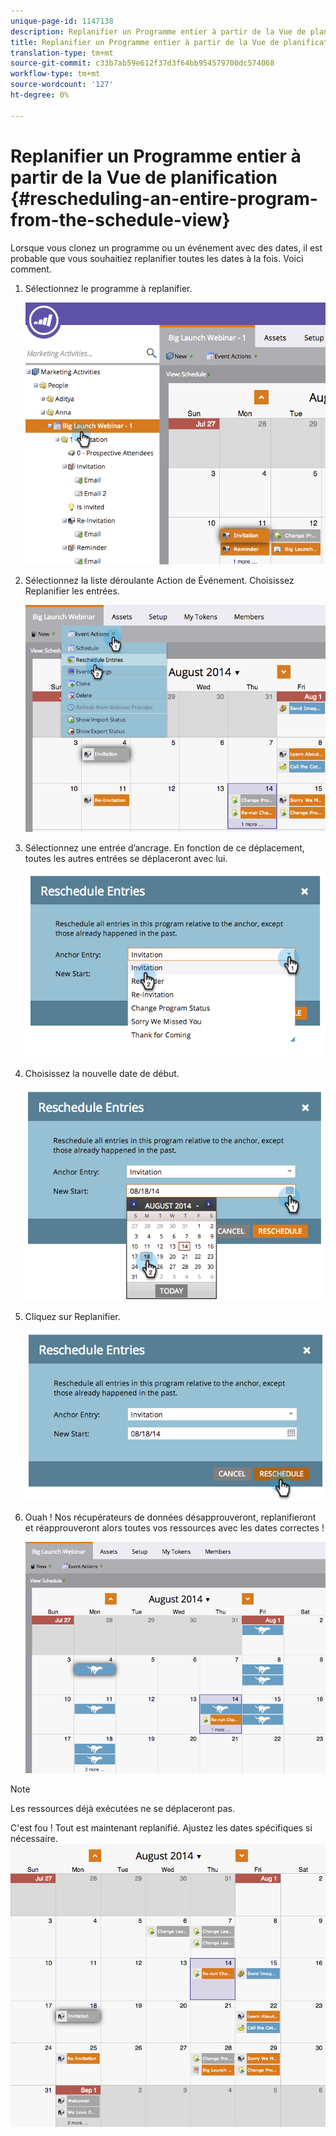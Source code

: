 ```yaml
---
unique-page-id: 1147138
description: Replanifier un Programme entier à partir de la Vue de planification - Documents marketing - Documentation du produit
title: Replanifier un Programme entier à partir de la Vue de planification
translation-type: tm+mt
source-git-commit: c33b7ab59e612f37d3f64bb954579700dc574068
workflow-type: tm+mt
source-wordcount: '127'
ht-degree: 0%

---
```



# Replanifier un Programme entier à partir de la Vue de planification {#rescheduling-an-entire-program-from-the-schedule-view}

Lorsque vous clonez un programme ou un événement avec des dates, il est probable que vous souhaitiez replanifier toutes les dates à la fois. Voici comment.

1. Sélectionnez le programme à replanifier.

   ![](assets/image2014-9-23-15-3a15-3a18.png)

1. Sélectionnez la liste déroulante Action de Événement. Choisissez Replanifier les entrées.

   ![](assets/image2014-9-23-15-3a15-3a53.png)

1. Sélectionnez une entrée d’ancrage. En fonction de ce déplacement, toutes les autres entrées se déplaceront avec lui.

   ![](assets/image2014-9-23-15-3a18-3a23.png)

1. Choisissez la nouvelle date de début.

   ![](assets/image2014-9-23-15-3a18-3a37.png)

1. Cliquez sur Replanifier.

   ![](assets/image2014-9-23-15-3a18-3a54.png)

1. Ouah ! Nos récupérateurs de données désapprouveront, replanifieront et réapprouveront alors toutes vos ressources avec les dates correctes !

   ![](assets/image2014-9-23-15-3a19-3a1.png)

>[!NOTE]
>
>Les ressources déjà exécutées ne se déplaceront pas.

C&#39;est fou ! Tout est maintenant replanifié. Ajustez les dates spécifiques si nécessaire.    ![](assets/image2014-9-23-15-3a19-3a58.png)

